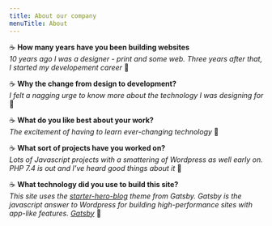 ```yaml
---
title: About our company
menuTitle: About
---
```



:coffee: **How many years have you been building websites**
<br />*10 years ago I was a designer - print and some web. Three years after that, I started my developement career* :speech_balloon:

:coffee: **Why the change from design to development?**
<br />*I felt a nagging urge to know more about the technology I was designing for* :speech_balloon:

:coffee: **What do you like best about your work?**
<br />*The excitement of having to learn ever-changing technology* :speech_balloon:

:coffee: **What sort of projects have you worked on?**
<br />*Lots of Javascript projects with a smattering of Wordpress as well early on. PHP 7.4 is out and I've heard good things about it* :speech_balloon:

:coffee: **What technology did you use to build this site?**
<br />*This site uses the [starter-hero-blog](https://github.com/greglobinski/gatsby-starter-hero-blog) theme from Gatsby. Gatsby is the javascript answer to Wordpress for building high-performance sites with app-like features. [Gatsby](https://www.netcreative.org/gatsby)* :speech_balloon:
